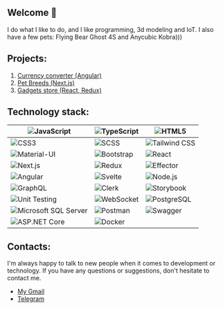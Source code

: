 ## Welcome 👋

I do what I like to do, and I like programming, 3d modeling and IoT. I also have a few pets: Flying Bear Ghost 4S and Anycubic Kobra)))

## Projects:
1. [Currency converter (Angular)](https://currency-converter-1-ivory.vercel.app/)
2. [Pet Breeds (Next.js)](https://pet-explorer.vercel.app/)
3. [Gadgets store (React, Redux)](https://underheel.github.io/product_catalog/#/)

## Technology stack:

| ![JavaScript](https://img.shields.io/badge/-JavaScript-F7DF1E?style=flat-square&logo=javascript&logoColor=black) | ![TypeScript](https://img.shields.io/badge/-TypeScript-3178C6?style=flat-square&logo=typescript&logoColor=white) | ![HTML5](https://img.shields.io/badge/-HTML5-E34F26?style=flat-square&logo=html5&logoColor=white) |
|---------------------------------------------------------------------------------------------------------------|----------------------------------------------------------------------------------------------------------------|--------------------------------------------------------------------------------------------------|
| ![CSS3](https://img.shields.io/badge/-CSS3-1572B6?style=flat-square&logo=css3&logoColor=white)               | ![SCSS](https://img.shields.io/badge/-SCSS-CC6699?style=flat-square&logo=sass&logoColor=white)                  | ![Tailwind CSS](https://img.shields.io/badge/-TailwindCSS-38B2AC?style=flat-square&logo=tailwind-css&logoColor=white) |
| ![Material-UI](https://img.shields.io/badge/-Material_UI-0081CB?style=flat-square&logo=material-ui&logoColor=white) | ![Bootstrap](https://img.shields.io/badge/-Bootstrap-563D7C?style=flat-square&logo=bootstrap&logoColor=white)   | ![React](https://img.shields.io/badge/-React-61DAFB?style=flat-square&logo=react&logoColor=black) |
| ![Next.js](https://img.shields.io/badge/-Next.js-000000?style=flat-square&logo=next.js&logoColor=white)       | ![Redux](https://img.shields.io/badge/-Redux-764ABC?style=flat-square&logo=redux&logoColor=white)              | ![Effector](https://img.shields.io/badge/-Effector-FFCC33?style=flat-square&logo=effector&logoColor=white) |
| ![Angular](https://img.shields.io/badge/-Angular-DD0031?style=flat-square&logo=angular&logoColor=white)       | ![Svelte](https://img.shields.io/badge/-Svelte-FF3E00?style=flat-square&logo=svelte&logoColor=white)           | ![Node.js](https://img.shields.io/badge/-Node.js-339933?style=flat-square&logo=node.js&logoColor=white) |
| ![GraphQL](https://img.shields.io/badge/-GraphQL-E10098?style=flat-square&logo=graphql&logoColor=white)       | ![Clerk](https://img.shields.io/badge/-Clerk-512BD4?style=flat-square&logo=clerk&logoColor=white)              | ![Storybook](https://img.shields.io/badge/-Storybook-FF4785?style=flat-square&logo=storybook&logoColor=white) |
| ![Unit Testing](https://img.shields.io/badge/-Unit%20Testing-6DB33F?style=flat-square&logo=jest&logoColor=white) | ![WebSocket](https://img.shields.io/badge/-WebSocket-010101?style=flat-square&logo=websocket&logoColor=white) | ![PostgreSQL](https://img.shields.io/badge/-PostgreSQL-336791?style=flat-square&logo=postgresql&logoColor=white) |
| ![Microsoft SQL Server](https://img.shields.io/badge/-Microsoft%20SQL%20Server-CC2927?style=flat-square&logo=microsoft%20sql%20server&logoColor=white) | ![Postman](https://img.shields.io/badge/-Postman-FF6C37?style=flat-square&logo=postman&logoColor=white) | ![Swagger](https://img.shields.io/badge/-Swagger-85EA2D?style=flat-square&logo=swagger&logoColor=black) |
| ![ASP.NET Core](https://img.shields.io/badge/-ASP.NET%20Core-512BD4?style=flat-square&logo=.net&logoColor=white) | ![Docker](https://img.shields.io/badge/-Docker-2496ED?style=flat-square&logo=docker&logoColor=white)         |                                                                                                  |



## Contacts:
  I'm always happy to talk to new people when it comes to development or technology. If you have any questions or suggestions, don't hesitate to contact me.
- [My Gmail](yevhenostrovskyi9@gmail.com)
- [Telegram](https://t.me/ostriyjeka)
